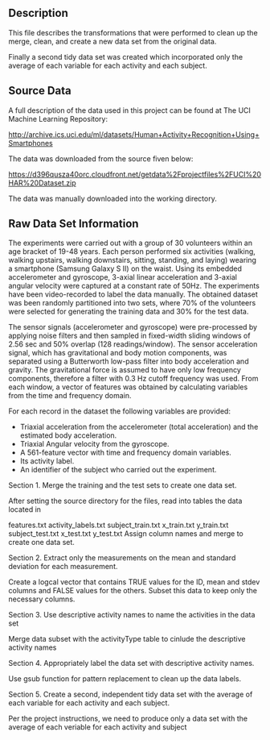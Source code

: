 ## Description

This file describes the transformations that were performed to clean up the merge, clean, and create a new data set from the original data.

Finally a second tidy data set was created which incorporated only the average of each variable for each activity and each subject.

## Source Data

A full description of the data used in this project can be found at The UCI Machine Learning Repository:

http://archive.ics.uci.edu/ml/datasets/Human+Activity+Recognition+Using+Smartphones 

The data was downloaded from the source fiven below:

https://d396qusza40orc.cloudfront.net/getdata%2Fprojectfiles%2FUCI%20HAR%20Dataset.zip 

The data was manually downloaded into the working directory.

## Raw Data Set Information

The experiments were carried out with a group of 30 volunteers within an age bracket of 19-48 years. Each person performed six activities (walking, walking upstairs, walking downstairs, sitting, standing, and laying) wearing a smartphone (Samsung Galaxy S II) on the waist. Using its embedded accelerometer and gyroscope, 3-axial linear acceleration and 3-axial angular velocity were captured at a constant rate of 50Hz. The experiments have been video-recorded to label the data manually. The obtained dataset was been randomly partitioned into two sets, where 70% of the volunteers were selected for generating the training data and 30% for the test data.

The sensor signals (accelerometer and gyroscope) were pre-processed by applying noise filters and then sampled in fixed-width sliding windows of 2.56 sec and 50% overlap (128 readings/window). The sensor acceleration signal, which has gravitational and body motion components, was separated using a Butterworth low-pass filter into body acceleration and gravity. The gravitational force is assumed to have only low frequency components, therefore a filter with 0.3 Hz cutoff frequency was used. From each window, a vector of features was obtained by calculating variables from the time and frequency domain.

For each record in the dataset the following variables are provided:

+ Triaxial acceleration from the accelerometer (total acceleration) and the estimated body acceleration.
+ Triaxial Angular velocity from the gyroscope.
+ A 561-feature vector with time and frequency domain variables.
+ Its activity label.
+ An identifier of the subject who carried out the experiment.


Section 1. Merge the training and the test sets to create one data set.

After setting the source directory for the files, read into tables the data located in

features.txt
activity_labels.txt
subject_train.txt
x_train.txt
y_train.txt
subject_test.txt
x_test.txt
y_test.txt
Assign column names and merge to create one data set.

Section 2. Extract only the measurements on the mean and standard deviation for each measurement.

Create a logcal vector that contains TRUE values for the ID, mean and stdev columns and FALSE values for the others. Subset this data to keep only the necessary columns.

Section 3. Use descriptive activity names to name the activities in the data set

Merge data subset with the activityType table to cinlude the descriptive activity names

Section 4. Appropriately label the data set with descriptive activity names.

Use gsub function for pattern replacement to clean up the data labels.

Section 5. Create a second, independent tidy data set with the average of each variable for each activity and each subject.

Per the project instructions, we need to produce only a data set with the average of each veriable for each activity and subject
